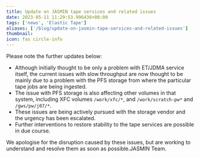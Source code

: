 ```yaml
---
title: Update on JASMIN tape services and related issues
date: 2023-05-11 11:29:53.996436+00:00
tags: ['news', 'Elastic Tape']
aliases: ['/blog/update-on-jasmin-tape-services-and-related-issues']
thumbnail: 
icon: fas circle-info
---
```


Please note the further updates below:

* Although initially thought to be only a problem with ET/JDMA service itself, the current issues with slow throughput are now thought to be mainly due to a problem with the PFS storage from where the particular tape jobs are being ingested.
* The issue with PFS storage is also affecting other volumes in that system, including XFC volumes `/work/xfc/*`, and `/work/scratch-pw*` and `/gws/pw/j07/*`.
* These issues are being actively pursued with the storage vendor and the urgency has been escalated.
* Further interventions to restore stability to the tape services are possible in due course.

We apologise for the disruption caused by these issues, but are working to understand and resolve them as soon as possible.JASMIN Team.
